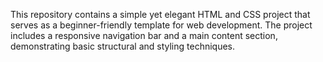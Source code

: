 This repository contains a simple yet elegant HTML and CSS project that serves as a beginner-friendly template for web development. The project includes a responsive navigation bar and a main content section, demonstrating basic structural and styling techniques.
